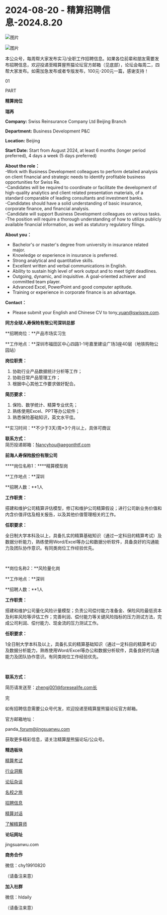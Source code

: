 # 2024-08-20 - 精算招聘信息-2024.8.20

![图片](https://mmbiz.qpic.cn/mmbiz_jpg/PVTr5cqOmdsiaicIRGthO3IhpdkibrFUWVU1xAtP9ZY24c0vAhCVJo55thjfrfia19NvibyVvich2UW9I8vGCty5LxNw/640?wx_fmt=jpeg&tp=webp&wxfrom=5&wx_lazy=1)

![图片](https://mmbiz.qpic.cn/mmbiz_png/7QRTvkK2qC63c02mKcsfAaJ8sNcicTvg22UkHHibvKiasFS9FS6E4FeV0Dibe7as7h4tm8p7EfNfI06adlGbL2icYjw/640?wx_fmt=png&tp=webp&wxfrom=5&wx_lazy=1)

本公众号，每周帮大家发布实习/全职工作招聘信息。如果各位前辈和朋友需要发布招聘信息，欢迎投递至精算屋熊猫论坛官方邮箱（见底部），论坛会每周二，四帮大家发布。如需加急发布或者专版发布，100元-200元一篇，感谢支持！

01

PART

**精算岗位**

**瑞再**

**Company:** Swiss Reinsurance Company Ltd Beijing Branch

**Department:** Business Development P&C

**Location:** Beijing

**Start Date:** Start from August 2024, at least 6 months (longer period preferred), 4 days a week (5 days preferred)  
  
**About the role：**  
-Work with Business Development colleagues to perform detailed analysis on client financial and strategic needs to identify profitable business opportunities for Swiss Re.  
-Candidates will be required to coordinate or facilitate the development of high-quality analytics and client related presentation materials, of a standard comparable of leading consultants and investment banks.  
-Candidates should have a solid understanding of basic insurance, corporate finance, and financial analysis.  
-Candidate will support Business Development colleagues on various tasks.  
-The position will require a thorough understanding of how to utilize publicly available financial information, as well as statutory regulatory filings.  
  
**About you：**  
- Bachelor's or master's degree from university in insurance related major.  
- Knowledge or experience in insurance is preferred.  
- Strong analytical and quantitative skills.  
- Excellent written and verbal communications in English.  
- Ability to sustain high level of work output and to meet tight deadlines.  
- Outgoing, dynamic, and inquisitive. A goal-oriented achiever and committed team player.  
- Advanced Excel, PowerPoint and good computer aptitude.  
- Training or experience in corporate finance is an advantage.  
  
**Contact：**  
- Please submit your English and Chinese CV to tony\_yuan@swissre.com.

**同方全球人寿保险有限公司深圳总部**

**招聘岗位：**产品市场实习生

**工作地点：**深圳市福田区中心四路1-1号嘉里建设广场3座40层（地铁购物公园站）

**岗位职责：**

1. 协助行业产品数据统计分析等工作；
2. 协助日常产品管理工作；
3. 根据中心其他工作要求做好配合。

**简历要求：**

1. 保险、数学统计、精算专业优先；  
2. 熟练使用Excel、PPT等办公软件；  
3. 熟悉保险基础知识，英文水平佳。

**实习时间：**不少于3天/周\*3个月以上，具体可商议

**联系方式：**  
简历投递邮箱：Nancyhou@aegonthtf.com

**前海人寿保险股份有限公司**

****岗位名称1：****精算模型岗

**工作地点：**深圳

**招聘人数：**1人  
  
**工作职责：**

搭建和维护公司精算评估模型，修订和维护公司精算假设；进行公司新业务价值和内含价值评估及相关报告，以及其他价值管理相关的工作。  
  
**任职要求：**

全日制大学本科及以上，具备扎实的精算基础知识（通过一定科目的精算考试）及数据分析能力，熟练使用Word/Excel等办公和数据分析软件，具备良好的沟通能力及团队协作意识。有同类岗位工作经验优先。  
  
   
  
**岗位名称2：**风险量化岗  
  
**工作地点：**深圳  
  
**招聘人数：**1人  
  
**工作职责：**

搭建和维护公司量化风险计量模型；负责公司偿付能力准备金、保险风险最低资本及利率风险等评估工作；完善利润、偿付能力等关键风险指标的压力测试方法，完成公司利润、偿付能力、现金流的压力测试工作。  
  
**任职要求：**

1全日制大学本科及以上，具备扎实的精算基础知识（通过一定科目的精算考试）及数据分析能力，熟练使用Word/Excel等办公和数据分析软件，具备良好的沟通能力及团队协作意识。有同类岗位工作经验优先。  
  
   
  
**联系方式：**

简历请发送至：zhengj001@foresealife.com长


完

如有招聘信息需要公众号代发，欢迎投递至精算屋熊猫论坛官方邮箱。

官方邮箱地址：

panda\_forum@jingsuanwu.com

获取更多精彩信息，请关注精算屋熊猫论坛/公众号。

**精选板块**

[精算考试](https://mp.weixin.qq.com/mp/appmsgalbum?__biz=Mzg5NzkwMTMzMA==&action=getalbum&album_id=2804960172988448769#wechat_redirect)

[行业洞察](https://mp.weixin.qq.com/mp/appmsgalbum?__biz=Mzg5NzkwMTMzMA==&action=getalbum&album_id=2804965799378829313#wechat_redirect)

[论坛杂谈](https://mp.weixin.qq.com/mp/appmsgalbum?__biz=Mzg5NzkwMTMzMA==&action=getalbum&album_id=2804979947286315009#wechat_redirect)

[名校之旅](https://mp.weixin.qq.com/mp/appmsgalbum?__biz=Mzg5NzkwMTMzMA==&action=getalbum&album_id=2804975288236654595#wechat_redirect)

[招聘信息](https://mp.weixin.qq.com/mp/appmsgalbum?__biz=Mzg5NzkwMTMzMA==&action=getalbum&album_id=2809916434738069507#wechat_redirect)

[精算对话](https://mp.weixin.qq.com/mp/appmsgalbum?__biz=Mzg5NzkwMTMzMA==&action=getalbum&album_id=3028246288796221446#wechat_redirect)

[了解精算师](https://mp.weixin.qq.com/mp/appmsgalbum?__biz=Mzg5NzkwMTMzMA==&action=getalbum&album_id=2804971247444180995#wechat_redirect)

**论坛网址**

jingsuanwu.com

**商务合作**

微信：chy19910820

（请备注来意）

**加入社群**

微信：hldaily

（请备注来意）